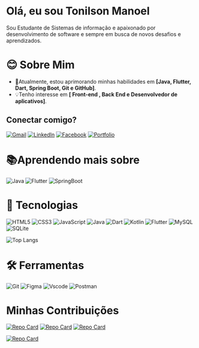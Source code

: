 # Olá, eu sou Tonilson Manoel
Sou Estudante de Sistemas de informação e apaixonado por desenvolvimento de software e sempre em busca de novos desafios e aprendizados.

# 😊 Sobre Mim
- 🌱Atualmente, estou aprimorando minhas habilidades em **[Java, Flutter, Dart, Spring Boot, Git e GitHub]**.
- 💡Tenho interesse em **[ Front-end , Back End e Desenvolvedor de aplicativos]**.

## Conectar comigo?
[![Gmail](https://img.shields.io/badge/Gmail-333333?style=for-the-badge&logo=gmail&logoColor=red)](mailto:tonilsonmanoel@gmail.com) 
[![LinkedIn](https://img.shields.io/badge/LinkedIn-0077B5?style=for-the-badge&logo=linkedin&logoColor=white)](https://www.linkedin.com/in/tonilsonmanoel//)
[![Facebook](https://img.shields.io/badge/Facebook-1877F2?style=for-the-badge&logo=facebook&logoColor=white)](https://www.facebook.com/tonilson.manoel/)
[![Portfolio](https://img.shields.io/badge/Portfolio-FF5722?style=for-the-badge&logo=todoist&logoColor=white)](https://portfolio-tony-dev.web.app/)

# 📚Aprendendo mais sobre
![Java](https://img.shields.io/badge/java-%23ED8B00.svg?style=for-the-badge&logo=openjdk&logoColor=white)
![Flutter](https://img.shields.io/badge/Flutter-02569B?style=for-the-badge&logo=flutter&logoColor=white)
![SpringBoot](https://img.shields.io/badge/SpringBoot-6DB33F?style=flat-square&logo=Spring&logoColor=white)


# 🚀 Tecnologias 
![HTML5](https://img.shields.io/badge/HTML5-E34F26?style=for-the-badge&logo=html5&logoColor=white)
![CSS3](https://img.shields.io/badge/CSS3-1572B6?style=for-the-badge&logo=css3&logoColor=white)
![JavaScript](https://img.shields.io/badge/JavaScript-F7DF1E?style=for-the-badge&logo=javascript&logoColor=black)
![Java](https://img.shields.io/badge/java-%23ED8B00.svg?style=for-the-badge&logo=openjdk&logoColor=white)
![Dart](https://img.shields.io/badge/Dart-0175C2?style=for-the-badge&logo=dart&logoColor=white)
![Kotlin](https://img.shields.io/badge/Kotlin-0095D5?&style=for-the-badge&logo=kotlin&logoColor=white)
![Flutter](https://img.shields.io/badge/Flutter-02569B?style=for-the-badge&logo=flutter&logoColor=white)
![MySQL](https://img.shields.io/badge/MySQL-00000F?style=for-the-badge&logo=mysql&logoColor=white)
![SQLite](https://img.shields.io/badge/SQLite-000?style=for-the-badge&logo=sqlite&logoColor=07405E)


![Top Langs](https://github-readme-stats-git-masterrstaa-rickstaa.vercel.app/api/top-langs/?username=tonilsonmanoel&layout=compact&bg_color=000&border_color=30A3DC&title_color=E94D5F&text_color=FFF)

# 🛠️ Ferramentas  
![Git](https://img.shields.io/badge/GIT-E44C30?style=for-the-badge&logo=git&logoColor=white)
![Figma](https://img.shields.io/badge/Figma-696969?style=for-the-badge&logo=figma&logoColor=figma)
![Vscode](https://img.shields.io/badge/Vscode-007ACC?style=for-the-badge&logo=visual-studio-code&logoColor=white)
![Postman](https://img.shields.io/badge/Postman-FF6C37.svg?style=for-the-badge&logo=Postman&logoColor=white)

# Minhas Contribuições
[![Repo Card](https://github-readme-stats.vercel.app/api/pin/?username=tonilsonmanoel&repo=player_m3u_iptv&bg_color=000&border_color=30A3DC&show_icons=true&icon_color=30A3DC&title_color=E94D5F&text_color=FFF)](https://github.com/tonilsonmanoel/player_m3u_iptv)
[![Repo Card](https://github-readme-stats.vercel.app/api/pin/?username=tonilsonmanoel&repo=CarrosAntigosJSP&bg_color=000&border_color=30A3DC&show_icons=true&icon_color=30A3DC&title_color=E94D5F&text_color=FFF)](https://github.com/tonilsonmanoel/CarrosAntigosJSP)
[![Repo Card](https://github-readme-stats.vercel.app/api/pin/?username=tonilsonmanoel&repo=Applivro2&bg_color=000&border_color=30A3DC&show_icons=true&icon_color=30A3DC&title_color=E94D5F&text_color=FFF)](https://github.com/tonilsonmanoel/Applivro2)

[![Repo Card](https://github-readme-stats.vercel.app/api/pin/?username=tonilsonmanoel&repo=calculadora_orcamento&bg_color=000&border_color=30A3DC&show_icons=true&icon_color=30A3DC&title_color=E94D5F&text_color=FFF)](https://github.com/tonilsonmanoel/calculadora_orcamento)
